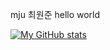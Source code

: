 mju
최원준
hello world

[![My GitHub stats](https://github-readme-stats.vercel.app/api?username=PastPerson)](https://github.com/PastPerson/github-readme-stats)
